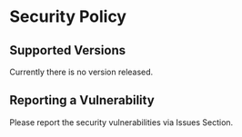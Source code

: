 # Security Policy

## Supported Versions

Currently there is no version released. 

## Reporting a Vulnerability

Please report the security vulnerabilities via Issues Section.
